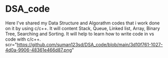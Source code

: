 # DSA_code
Here I've shared my Data Structure and Algorathm codes that i work done on it by using c/c++. It will content Stack, Queue, Linked list, Array, Binary Tree, Searching and Sorting. It will help to learn how to write code in vs code with c/c++. 
scr="https://github.com/suman123sd/DSA_code/blob/main/3d10f761-1027-4d0a-9906-48361e466d87.png"

